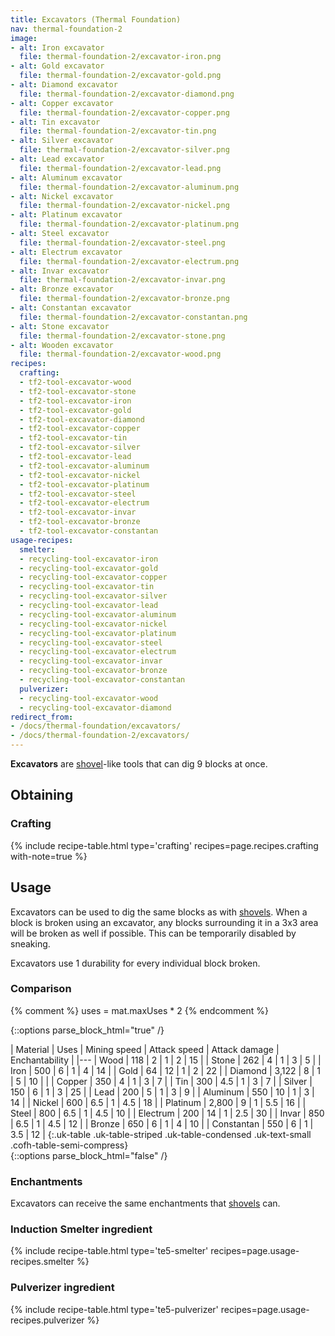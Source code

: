 ```yaml
---
title: Excavators (Thermal Foundation)
nav: thermal-foundation-2
image:
- alt: Iron excavator
  file: thermal-foundation-2/excavator-iron.png
- alt: Gold excavator
  file: thermal-foundation-2/excavator-gold.png
- alt: Diamond excavator
  file: thermal-foundation-2/excavator-diamond.png
- alt: Copper excavator
  file: thermal-foundation-2/excavator-copper.png
- alt: Tin excavator
  file: thermal-foundation-2/excavator-tin.png
- alt: Silver excavator
  file: thermal-foundation-2/excavator-silver.png
- alt: Lead excavator
  file: thermal-foundation-2/excavator-lead.png
- alt: Aluminum excavator
  file: thermal-foundation-2/excavator-aluminum.png
- alt: Nickel excavator
  file: thermal-foundation-2/excavator-nickel.png
- alt: Platinum excavator
  file: thermal-foundation-2/excavator-platinum.png
- alt: Steel excavator
  file: thermal-foundation-2/excavator-steel.png
- alt: Electrum excavator
  file: thermal-foundation-2/excavator-electrum.png
- alt: Invar excavator
  file: thermal-foundation-2/excavator-invar.png
- alt: Bronze excavator
  file: thermal-foundation-2/excavator-bronze.png
- alt: Constantan excavator
  file: thermal-foundation-2/excavator-constantan.png
- alt: Stone excavator
  file: thermal-foundation-2/excavator-stone.png
- alt: Wooden excavator
  file: thermal-foundation-2/excavator-wood.png
recipes:
  crafting:
  - tf2-tool-excavator-wood
  - tf2-tool-excavator-stone
  - tf2-tool-excavator-iron
  - tf2-tool-excavator-gold
  - tf2-tool-excavator-diamond
  - tf2-tool-excavator-copper
  - tf2-tool-excavator-tin
  - tf2-tool-excavator-silver
  - tf2-tool-excavator-lead
  - tf2-tool-excavator-aluminum
  - tf2-tool-excavator-nickel
  - tf2-tool-excavator-platinum
  - tf2-tool-excavator-steel
  - tf2-tool-excavator-electrum
  - tf2-tool-excavator-invar
  - tf2-tool-excavator-bronze
  - tf2-tool-excavator-constantan
usage-recipes:
  smelter:
  - recycling-tool-excavator-iron
  - recycling-tool-excavator-gold
  - recycling-tool-excavator-copper
  - recycling-tool-excavator-tin
  - recycling-tool-excavator-silver
  - recycling-tool-excavator-lead
  - recycling-tool-excavator-aluminum
  - recycling-tool-excavator-nickel
  - recycling-tool-excavator-platinum
  - recycling-tool-excavator-steel
  - recycling-tool-excavator-electrum
  - recycling-tool-excavator-invar
  - recycling-tool-excavator-bronze
  - recycling-tool-excavator-constantan
  pulverizer:
  - recycling-tool-excavator-wood
  - recycling-tool-excavator-diamond
redirect_from:
- /docs/thermal-foundation/excavators/
- /docs/thermal-foundation-2/excavators/
---
```


**Excavators** are [shovel](https://minecraft.gamepedia.com/Shovel)-like tools
that can dig 9 blocks at once.


Obtaining
---------

### Crafting
{% include recipe-table.html type='crafting' recipes=page.recipes.crafting with-note=true %}


Usage
-----

Excavators can be used to dig the same blocks as with
[shovels](https://minecraft.gamepedia.com/Shovels). When a block is broken using
an excavator, any blocks surrounding it in a 3x3 area will be broken as well if
possible. This can be temporarily disabled by sneaking.

Excavators use 1 durability for every individual block broken.

### Comparison
{% comment %}
uses = mat.maxUses * 2
{% endcomment %}

{::options parse_block_html="true" /}
<div class="uk-overflow-container">
| Material | Uses | Mining speed | Attack speed | Attack damage | Enchantability |
|---
| Wood | 118 | 2 | 1 | 2 | 15 |
| Stone | 262 | 4 | 1 | 3 | 5 |
| Iron | 500 | 6 | 1 | 4 | 14 |
| Gold | 64 | 12 | 1 | 2 | 22 |
| Diamond | 3,122 | 8 | 1 | 5 | 10 |
|
| Copper | 350 | 4 | 1 | 3 | 7 |
| Tin | 300 | 4.5 | 1 | 3 | 7 |
| Silver | 150 | 6 | 1 | 3 | 25 |
| Lead | 200 | 5 | 1 | 3 | 9 |
| Aluminum | 550 | 10 | 1 | 3 | 14 |
| Nickel | 600 | 6.5 | 1 | 4.5 | 18 |
| Platinum | 2,800 | 9 | 1 | 5.5 | 16 |
| Steel | 800 | 6.5 | 1 | 4.5 | 10 |
| Electrum | 200 | 14 | 1 | 2.5 | 30 |
| Invar | 850 | 6.5 | 1 | 4.5 | 12 |
| Bronze | 650 | 6 | 1 | 4 | 10 |
| Constantan | 550 | 6 | 1 | 3.5 | 12 |
{:.uk-table .uk-table-striped .uk-table-condensed .uk-text-small .cofh-table-semi-compress}
</div>
{::options parse_block_html="false" /}

### Enchantments
Excavators can receive the same enchantments that
[shovels](https://minecraft.gamepedia.com/Shovel) can.

### Induction Smelter ingredient
{% include recipe-table.html type='te5-smelter' recipes=page.usage-recipes.smelter %}

### Pulverizer ingredient
{% include recipe-table.html type='te5-pulverizer' recipes=page.usage-recipes.pulverizer %}
